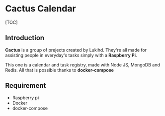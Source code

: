 # Cactus Calendar

[TOC]

## Introduction

**Cactus** is a group of prejects created by Lukihd. They're all made for assisting people in everyday's tasks simply with a **Raspberry Pi**.

This one is a calendar and task registry, made with Node JS, MongoDB and Redis. All that is possible thanks to **docker-compose**


## Requirement

- Raspberry pi
- Docker
- docker-compose